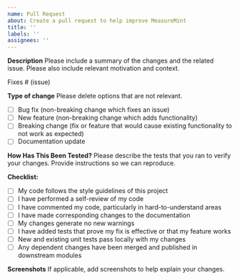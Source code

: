```yaml
---
name: Pull Request
about: Create a pull request to help improve MeasureMint
title: ''
labels: ''
assignees: ''
---
```


**Description**
Please include a summary of the changes and the related issue. Please also include relevant motivation and context.

Fixes # (issue)

**Type of change**
Please delete options that are not relevant.

- [ ] Bug fix (non-breaking change which fixes an issue)
- [ ] New feature (non-breaking change which adds functionality)
- [ ] Breaking change (fix or feature that would cause existing functionality to not work as expected)
- [ ] Documentation update

**How Has This Been Tested?**
Please describe the tests that you ran to verify your changes. Provide instructions so we can reproduce.

**Checklist:**
- [ ] My code follows the style guidelines of this project
- [ ] I have performed a self-review of my code
- [ ] I have commented my code, particularly in hard-to-understand areas
- [ ] I have made corresponding changes to the documentation
- [ ] My changes generate no new warnings
- [ ] I have added tests that prove my fix is effective or that my feature works
- [ ] New and existing unit tests pass locally with my changes
- [ ] Any dependent changes have been merged and published in downstream modules

**Screenshots**
If applicable, add screenshots to help explain your changes.